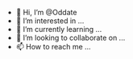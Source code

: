 - 👋 Hi, I’m @Oddate
- 👀 I’m interested in ...
- 🌱 I’m currently learning ...
- 💞️ I’m looking to collaborate on ...
- 📫 How to reach me ...

<!---
Oddate/Oddate is a ✨ special ✨ repository because its `README.md` (this file) appears on your GitHub profile.
You can click the Preview link to take a look at your changes.
--->
